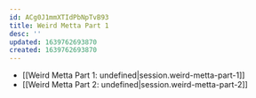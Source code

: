 ```yaml
---
id: ACg0J1mmXTIdPbNpTvB93
title: Weird Metta Part 1
desc: ''
updated: 1639762693870
created: 1639762693870
---
```


- [[Weird Metta Part 1: undefined|session.weird-metta-part-1]]
- [[Weird Metta Part 2: undefined|session.weird-metta-part-2]]
